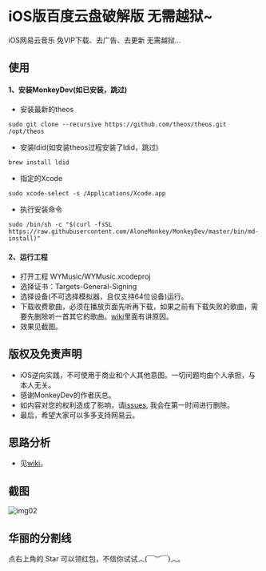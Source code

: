 # iOS版百度云盘破解版 无需越狱~

iOS网易云音乐 免VIP下载、去广告、去更新 无需越狱...

## 使用

#### 1、安装MonkeyDev(如已安装，跳过)

- 安装最新的theos

```
sudo git clone --recursive https://github.com/theos/theos.git /opt/theos
```

- 安装ldid(如安装theos过程安装了ldid，跳过)

```
brew install ldid
```

- 指定的Xcode

```
sudo xcode-select -s /Applications/Xcode.app
```

- 执行安装命令

```
sudo /bin/sh -c "$(curl -fsSL https://raw.githubusercontent.com/AloneMonkey/MonkeyDev/master/bin/md-install)"
```

#### 2、运行工程

- 打开工程 WYMusic/WYMusic.xcodeproj 
- 选择证书：Targets-General-Signing
- 选择设备(不可选择模拟器，且仅支持64位设备)运行。
- 下载收费歌曲，必须在播放页面先听再下载，如果之前有下载失败的歌曲，需要先删除听一首其它的歌曲。[wiki](https://github.com/sunweiliang/NeteaseMusicCrack/wiki)里面有讲原因。
- 效果见截图。


## 版权及免责声明

- iOS逆向实践，不可使用于商业和个人其他意图。一切问题均由个人承担，与本人无关。
- 感谢MonkeyDev的作者庆总。
- 如内容对您的权利造成了影响，请[issues](https://github.com/sunweiliang/NeteaseMusicCrack/issues), 我会在第一时间进行删除。
- 最后，希望大家可以多多支持网易云。


## 思路分析

- 见[wiki](https://github.com/sunweiliang/NeteaseMusicCrack/wiki)。


## 截图



![img02](./resources/img02.gif)







## 华丽的分割线

点右上角的 Star 可以领红包，不信你试试︿(￣︶￣)︿。





